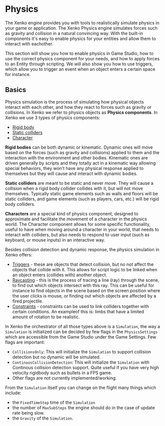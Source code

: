# Physics

<div class="doc-incomplete"/>

The Xenko engine provides you with tools to realistically simulate physics in your game or application. The Xenko Physics engine simulates forces such as gravity and collision in a natural convincing way. With the built-in components it's easy to enable physics for your entities and allow them to interact with eachother.

This section will show you how to enable physics in Game Studio, how to use the correct physics component for your needs, and how to apply forces to an Entity through scripting. We will also show you how to use triggers, which allow you to trigger an event when an object enters a certain space for instance.

## Basics

Physics simulation is the process of simulating how physical objects interact with each other, and how they react to forces such as gravity or collisions. In Xenko we refer to physics objects as **Physics components**. In Xenko we use 3 types of physics components:

* [Rigid body](rigid-body.md)
* [Static colliders](static-collider.md)
* [Character](character-controller.md)

**Rigid bodies** can be both dynamic or kinematic. Dynamic ones will move based on the forces (such as gravity and collisions) applied to them and the interaction with the environment and other bodies. Kinematic ones are driven generally by scripts and they totally act in a kinematic way allowing special behaviors, they won't have any physical response applied to themselves but they will cause and interact with dynamic bodies.

**Static colliders** are meant to be static and never move. They will cause a collision when a rigid body collider collides with it, but will not move themselves. Typically static game elements such as walls and floors will be static colliders, and game elements (such as players, cars, etc.) will be rigid body colliders.

**Characters** are a special kind of physics component, designed to approximate and facilitate the movement of a character in the physics world. The Character component allows for some specific functionality, useful to have when moving around a character in your world, that needs to interact with colliders, but also needs to respond to user input (such as keyboard, or mouse inputs) in an interactive way.

Besides collision detection and dynamic response, the physics simulation in Xenko offers:

* [Triggers](triggers.md) - these are objects that detect collision, but no not affect the objects that collide with it. This allows for script logic to be linked when an object enters (collides with) another object.
* [Raycasting](raycasting.md) - this is the process of tracing a line (ray) through the scene, to find out which objects intersect with this ray. This can be useful for instance to find objects in the scene based on the screen position where the user clicks is mouse, or finding out which objects are affected by a fired projectile.
* [Constraints](constraints.md) - constraints can be used to link colliders together with certain conditions. An exampleof this is: limbs that have a limited amount of rotation to be realistic.

In Xenko the orchestrator of all those types above is a `Simulation`, the way a `Simulation` is initialized can be decided by few flags in the `PhysicsSettings` which are accessible from the Game Studio under the Game Settings.
Few flags are important:
* `CollisionsOnly`: This will initialize the `Simulation` to support collision detection but no dynamic will be simulated.
* `ContinuosCollisionDetection`: This will initialize the `Simulation` with Continous collision detection support. Quite useful if you have very high velocity rigidbody such as bullets in a FPS game.
* Other flags are not currently implemented/working.

From the `Simulation` itself you can change on the flight many things which include:
* the `FixedTimeStep` time of the `Simulation`
* the number of `MaxSubSteps` the engine should do in the case of update rate being slow.
* the `Gravity` of the `Simulation`.
